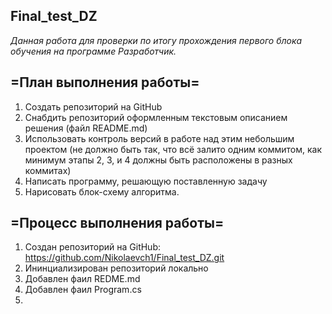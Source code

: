 ## Final_test_DZ
*Данная работа для проверки по итогу прохождения первого блока обучения на программе Разработчик.*

## =План выполнения работы=

1. Создать репозиторий на GitHub
2. Снабдить репозиторий оформленным текстовым описанием решения (файл README.md)
3. Использовать контроль версий в работе над этим небольшим проектом (не должно быть так, что всё залито одним коммитом, как минимум этапы 2, 3, и 4 должны быть расположены в разных коммитах)
4. Написать программу, решающую поставленную задачу
5. Нарисовать блок-схему алгоритма.

## =Процесс выполнения работы=

1. Создан репозиторий на GitHub: https://github.com/Nikolaevch1/Final_test_DZ.git
2. Ининциализирован репозиторий локально
3. Добавлен фаил REDME.md
4. Добавлен фаил Program.cs
2. 
